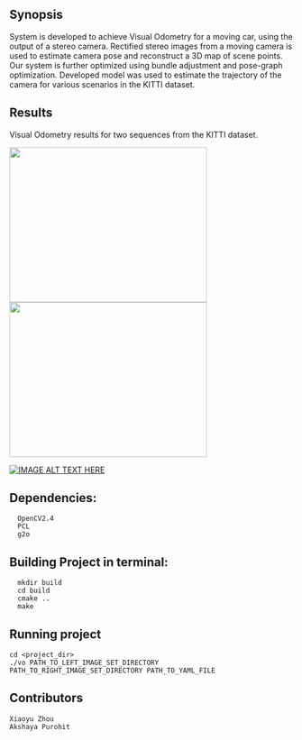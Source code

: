 ## Synopsis
System is developed to achieve Visual Odometry for a moving car, using the output of a stereo camera. Rectified stereo images from a moving camera is used to estimate camera pose and reconstruct a 3D map of scene points. Our system is further optimized using bundle adjustment and pose-graph optimization. Developed model was used to estimate the trajectory of the camera for various scenarios in the KITTI dataset.

## Results

Visual Odometry results for two sequences from the KITTI dataset.

<img src="https://raw.githubusercontent.com/akshayapurohit23/Stereo-Visual-Odometry/master/assets/Images/Seq06.png" width=350 height=275 align="middle" >     <img src="https://raw.githubusercontent.com/akshayapurohit23/Stereo-Visual-Odometry/master/assets/Images/Seq09.png" width=350 height=275 align="middle" >

[![IMAGE ALT TEXT HERE](https://img.youtube.com/vi/EFFH1OTh_IQ/0.jpg)](https://www.youtube.com/watch?v=EFFH1OTh_IQ)

## Dependencies:
```
  OpenCV2.4
  PCL
  g2o
```

## Building Project in terminal:
```
  mkdir build
  cd build
  cmake ..
  make
```

##  Running project
```
cd <project_dir>
./vo PATH_TO_LEFT_IMAGE_SET_DIRECTORY PATH_TO_RIGHT_IMAGE_SET_DIRECTORY PATH_TO_YAML_FILE
```

## Contributors
```
Xiaoyu Zhou
Akshaya Purohit
```
